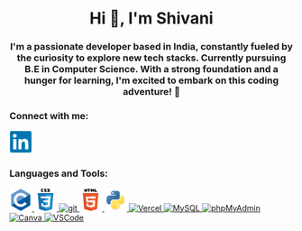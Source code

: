 <h1 align="center">Hi 👋, I'm Shivani</h1>
<h3 align="center">I'm a passionate developer based in India, constantly fueled by the curiosity to explore new tech stacks. Currently pursuing B.E in Computer Science. With a strong foundation and a hunger for learning, I'm excited to embark on this coding adventure! 🚀</h3>

<h3 align="left">Connect with me:</h3>
<p align="left">
<a href="https://www.linkedin.com/in/shivani-n-331764227ji" target="_blank" rel="noreferrer">
  <img src="https://raw.githubusercontent.com/devicons/devicon/master/icons/linkedin/linkedin-original.svg" alt="LinkedIn" width="40" height="40"/>
</a>
</p>

<h3 align="left">Languages and Tools:</h3>
<p align="left"> <a href="https://www.cprogramming.com/" target="_blank" rel="noreferrer"> <img src="https://raw.githubusercontent.com/devicons/devicon/master/icons/c/c-original.svg" alt="c" width="40" height="40"/> </a> <a href="https://www.w3schools.com/css/" target="_blank" rel="noreferrer"> <img src="https://raw.githubusercontent.com/devicons/devicon/master/icons/css3/css3-original-wordmark.svg" alt="css3" width="40" height="40"/> </a> <a href="https://git-scm.com/" target="_blank" rel="noreferrer"> <img src="https://www.vectorlogo.zone/logos/git-scm/git-scm-icon.svg" alt="git" width="40" height="40"/> </a> <a href="https://www.w3.org/html/" target="_blank" rel="noreferrer"> <img src="https://raw.githubusercontent.com/devicons/devicon/master/icons/html5/html5-original-wordmark.svg" alt="html5" width="40" height="40"/> </a> <a href="https://www.python.org" target="_blank" rel="noreferrer"> <img src="https://raw.githubusercontent.com/devicons/devicon/master/icons/python/python-original.svg" alt="python" width="40" height="40"/> <a href="https://vercel.com/" target="_blank" rel="noreferrer">
  <img src="https://www.vectorlogo.zone/logos/vercel/vercel-icon.svg" alt="Vercel" width="40" height="40"/> 
</a> <a href="https://icon-sets.iconify.design/simple-icons/mysql/">
  <img src="https://www.vectorlogo.zone/logos/mysql/mysql-icon.svg" alt="MySQL" width="40" height="40"/> 
</a><a href="https://icon-sets.iconify.design/simple-icons/phpmyadmin/" target="_blank" rel="noreferrer">
  <img src="https://www.vectorlogo.zone/logos/phpmyadmin/phpmyadmin-icon.svg" alt="phpMyAdmin" width="40" height="40"/> 
</a><a href="https://icon-sets.iconify.design/devicon/canva/" target="_blank" rel="noreferrer">
  <img src="https://www.vectorlogo.zone/logos/canva/canva-icon.svg" alt="Canva" width="40" height="40"/> 
</a>  <a href="https://icon-sets.iconify.design/devicon/vscode/" target="_blank" rel="noreferrer">
    <img src="https://cdn.icon-icons.com/icons2/2248/PNG/512/visualstudiocode_icon_136036.png" alt="VSCode" width="40" height="40"/>
  </a>







</p>



